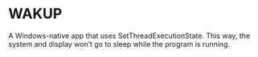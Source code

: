 # WAKUP

A Windows-native app that uses SetThreadExecutionState. This way, the system and display won’t go to sleep while the program is running.
